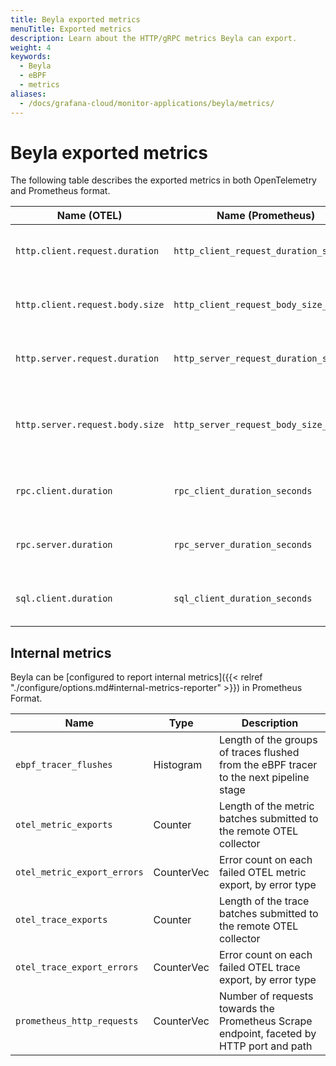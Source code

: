 ```yaml
---
title: Beyla exported metrics
menuTitle: Exported metrics
description: Learn about the HTTP/gRPC metrics Beyla can export.
weight: 4
keywords:
  - Beyla
  - eBPF
  - metrics
aliases:
  - /docs/grafana-cloud/monitor-applications/beyla/metrics/
---
```


# Beyla exported metrics

The following table describes the exported metrics in both OpenTelemetry and Prometheus format.

| Name (OTEL)                     | Name (Prometheus)                      | Type      | Unit    | Description                                                  |
| ------------------------------- | -------------------------------------- | --------- | ------- | ------------------------------------------------------------ |
| `http.client.request.duration`  | `http_client_request_duration_seconds` | Histogram | seconds | Duration of HTTP service calls from the client side          |
| `http.client.request.body.size` | `http_client_request_body_size_bytes`  | Histogram | bytes   | Size of the HTTP request body as sent by the client          |
| `http.server.request.duration`  | `http_server_request_duration_seconds` | Histogram | seconds | Duration of HTTP service calls from the server side          |
| `http.server.request.body.size` | `http_server_request_body_size_bytes`  | Histogram | bytes   | Size of the HTTP request body as received at the server side |
| `rpc.client.duration`           | `rpc_client_duration_seconds`          | Histogram | seconds | Duration of GRPC service calls from the client side          |
| `rpc.server.duration`           | `rpc_server_duration_seconds`          | Histogram | seconds | Duration of RPC service calls from the server side           |
| `sql.client.duration`           | `sql_client_duration_seconds`          | Histogram | seconds | Duration of SQL client operations (Experimental)             |

## Internal metrics

Beyla can be [configured to report internal metrics]({{< relref "./configure/options.md#internal-metrics-reporter" >}}) in Prometheus Format.

| Name                        | Type       | Description                                                                              |
| --------------------------- | ---------- | ---------------------------------------------------------------------------------------- |
| `ebpf_tracer_flushes`       | Histogram  | Length of the groups of traces flushed from the eBPF tracer to the next pipeline stage   |
| `otel_metric_exports`       | Counter    | Length of the metric batches submitted to the remote OTEL collector                      |
| `otel_metric_export_errors` | CounterVec | Error count on each failed OTEL metric export, by error type                             |
| `otel_trace_exports`        | Counter    | Length of the trace batches submitted to the remote OTEL collector                       |
| `otel_trace_export_errors`  | CounterVec | Error count on each failed OTEL trace export, by error type                              |
| `prometheus_http_requests`  | CounterVec | Number of requests towards the Prometheus Scrape endpoint, faceted by HTTP port and path |
